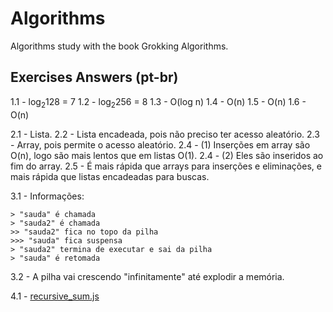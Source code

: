 # Algorithms

Algorithms study with the book Grokking Algorithms.

## Exercises Answers (pt-br)

1.1 - log<sub>2</sub>128 = 7
1.2 - log<sub>2</sub>256 = 8
1.3 - O(log n)
1.4 - O(n)
1.5 - O(n)
1.6 - O(n)

2.1 - Lista.
2.2 - Lista encadeada, pois não preciso ter acesso aleatório.
2.3 - Array, pois permite o acesso aleatório.
2.4 - (1) Inserções em array são O(n), logo são mais lentos que em listas O(1).
2.4 - (2) Eles são inseridos ao fim do array.
2.5 - É mais rápida que arrays para inserções e eliminações, e mais rápida que listas encadeadas para buscas.

3.1 - Informações:
```
> "sauda" é chamada
> "sauda2" é chamada
>> "sauda2" fica no topo da pilha
>>> "sauda" fica suspensa
> "sauda2" termina de executar e sai da pilha
> "sauda" é retomada
```
3.2 - A pilha vai crescendo "infinitamente" até explodir a memória.

4.1 - [recursive_sum.js](./src/recursive_sum.js)